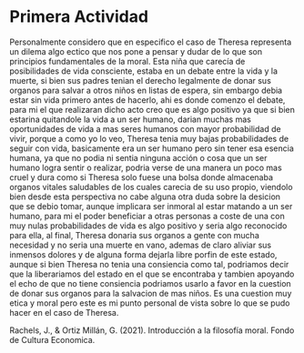 # Primera Actividad

Personalmente considero que en especifico el caso de Theresa representa un dilema algo ectico que nos pone a pensar y dudar de lo que son principios fundamentales de la moral. Esta niña que carecía de posibilidades de vida consciente, estaba en un debate entre la vida y la muerte, si bien sus padres tenian el derecho legalmente de donar sus organos para salvar a otros niños en listas de espera, sin embargo debia estar sin vida primero antes de hacerlo, ahi es donde comenzo el debate, para mi el que realizaran dicho acto creo que es algo positivo ya que si bien estarina quitandole la vida a un ser humano, darian muchas mas oportunidades de vida a mas seres humanos con mayor probabilidad de vivir, porque a como yo lo veo, Theresa tenia muy bajas probabilidades de seguir con vida, basicamente era un ser humano pero sin tener esa esencia humana, ya que no podia ni sentia ninguna acción o cosa que un ser humano logra sentir o realizar, podria verse de una manera un poco mas cruel y dura como si Theresa solo fuese una bolsa donde almacenaba organos vitales saludables de los cuales carecia de su uso propio, viendolo bien desde esta perspectiva no cabe alguna otra duda sobre la desicion que se debio tomar, aunque implicara ser inmoral al estar matando a un ser humano, para mi el poder beneficiar a otras personas a coste de una con muy nulas probabilidades de vida es algo positivo y seria algo reconocido para ella, al final, Theresa donaria sus organos a gente con mucha necesidad y no seria una muerte en vano, ademas de claro aliviar sus inmensos dolores y de alguna forma dejarla libre porfin de este estado, aunque si bien Theresa no tenia una consiencia como tal, podriamos decir que la liberariamos del estado en el que se encontraba y tambien apoyando el echo de que no tiene consiencia podriamos usarlo a favor en la cuestion de donar sus organos para la salvacion de mas niños. Es una cuestion muy etica y moral pero este es mi punto personal de vista sobre lo que se pudo hacer en el caso de Theresa.

Rachels, J., & Ortiz Millán, G. (2021). Introducción a la filosofı́a moral. Fondo de Cultura Economica.
